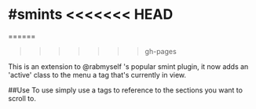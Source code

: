 #smints
<<<<<<< HEAD
=======
======
>>>>>>> gh-pages

This is an extension to @rabmyself 's popular smint plugin, it now adds an 'active' class to the menu a tag that's currently in view. 

##Use
To use simply use a tags to reference to the sections you want to scroll to.
